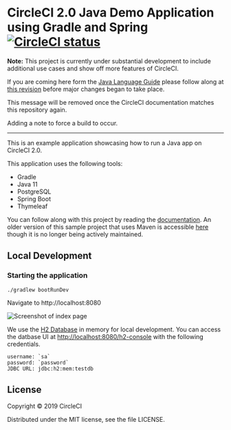 # CircleCI 2.0 Java Demo Application using Gradle and Spring [![CircleCI status](https://circleci.com/gh/CircleCI-Public/circleci-demo-java-spring.svg "CircleCI status")](https://circleci.com/gh/CircleCI-Public/circleci-demo-java-spring)

**Note:** This project is currently under substantial development to include additional use cases and show off more features of CircleCI.

If you are coming here form the [Java Language Guide](https://circleci.com/docs/2.0/language-java/#config-walkthrough) please follow along at [this revision](https://github.com/CircleCI-Public/circleci-demo-java-spring/tree/9dcdae5e2988b207e0ac9b6bb9cf8ed711fba4ad) before major changes began to take place.

This message will be removed once the CircleCI documentation matches this repository again.

Adding a note to force a build to occur.

---

This is an example application showcasing how to run a Java app on CircleCI 2.0.

This application uses the following tools:

* Gradle
* Java 11
* PostgreSQL
* Spring Boot
* Thymeleaf

You can follow along with this project by reading the [documentation](https://circleci.com/docs/2.0/language-java/).
An older version of this sample project that uses Maven is accessible [here](https://github.com/CircleCI-Public/circleci-demo-java-spring/tree/maven) though it is no longer being actively maintained.

## Local Development

### Starting the application
```
./gradlew bootRunDev
```

Navigate to http://localhost:8080

![Screenshot of index page](assets/index.png?raw=true "Screenshot of index page")

We use the [H2 Database](https://www.h2database.com/html/main.html) in memory for
local development. You can access the datbase UI at [http://localhost:8080/h2-console](http://localhost:8080/h2-console)
with the following credentials.

```
username: `sa`
password: `password`
JDBC URL: jdbc:h2:mem:testdb
```

## License

Copyright © 2019 CircleCI

Distributed under the MIT license, see the file LICENSE.
